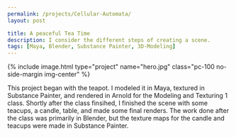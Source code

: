 ```yaml
---
permalink: /projects/Cellular-Automata/
layout: post

title: A peaceful Tea Time
description: I consider the different steps of creating a scene.
tags: [Maya, Blender, Substance Painter, 3D-Modeling]
---
```


{% include image.html type="project" name="hero.jpg" class="pc-100 no-side-margin img-center" %}

This project began with the teapot. I modeled it in Maya, textured in Substance Painter, and rendered in Arnold for the Modeling and Texturing 1 class. Shortly after the class finsihed, I finished the scene with some teacups, a candle, table, and made some final renders. The work done after the class was primarily in Blender, but the texture maps for the candle and teacups were made in Substance Painter.
